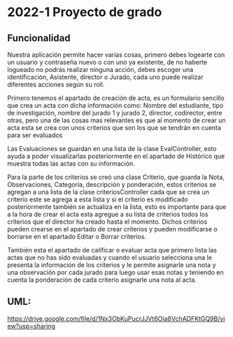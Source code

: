 # 2022-1 Proyecto de grado 

## Funcionalidad

Nuestra aplicación permite hacer varias cosas, primero debes logearte con un usuario y contraseña nuevo o con uno ya existente, de no haberte logueado no podrás realizar ninguna acción, debes escoger una identificación, Asistente, director o Jurado, cada uno puede realizar diferentes acciones según su roll.

Primero tenemos el apartado de creación de acta, es un formulario sencillo que crea un acta con dicha información como: Nombre del estudiante, tipo de investigación, nombre del jurado 1 y jurado 2, director, codirector, entre otras, pero una de las cosas mas relevantes es que al momento de crear un acta esta se crea con unos criterios que son los que se tendrán en cuenta para ser evaluados

Las Evaluaciones se guardan en una lista de la clase EvalController, esto ayuda a poder visualizarlas posteriormente en el apartado de Histórico que muestra todas las actas con su información.

Para la parte de los criterios se creó una clase Criterio, que guarda la Nota, Observaciones, Categoría, descripción y ponderación, estos criterios se agregan a una lista de la clase criteriosController cada que se crea un criterio este se agrega a esta lista y si el criterio es modificado posteriormente también se actualiza en la lista, esto es importante para que a la hora de crear el acta esta agregue a su lista de criterios todos los criterios que el director ha creado hasta el momento. 
Dichos criterios pueden crearse en el apartado de crear criterios y pueden modificarse o borrarse en el apartado Editar o Borrar criterios.

También esta el apartado de calificar o evaluar acta que primero lista las actas que no has sido evaluadas y cuando el usuario selecciona una le presenta la información de los criterios y le permite asignarle una nota y una observación por cada jurado para luego usar esas notas y teniendo en cuenta la ponderación de cada criterio asignarle una nota al acta.

## UML:

https://drive.google.com/file/d/1Nx3ObKuPucrJJVt6Oia8VchADFKtGQ9B/view?usp=sharing
